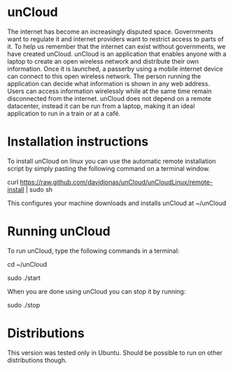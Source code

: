 unCloud
=======

The internet has become an increasingly disputed space. Governments want to regulate it and internet providers want to restrict access to parts of it. To help us remember that the internet can exist without governments, we have created unCloud. unCloud is an application that enables anyone with a laptop to create an open wireless network and distribute their own information. Once it is launched, a passerby using a mobile internet device can connect to this open wireless network. The person running the application can decide what information is shown in any web address. Users can access information wirelessly while at the same time remain disconnected from the internet. unCloud does not depend on a remote datacenter, instead it can be run from a laptop, making it an ideal application to run in a train or at a café.

Installation instructions
=========================

To install unCloud on linux you can use the automatic remote installation script by simply pasting the following command on a terminal window.

curl https://raw.github.com/davidjonas/unCloud/unCloudLinux/remote-install | sudo sh


This configures your machine downloads and installs unCloud at ~/unCloud


Running unCloud
===============

To run unCloud, type the following commands in a terminal:


cd ~/unCloud

sudo ./start


When you are done using unCloud you can stop it by running:

sudo ./stop


Distributions
=============

This version was tested only in Ubuntu. Should be possible to run on other distributions though.
